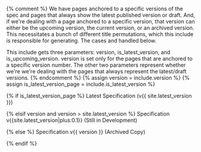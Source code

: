 {% comment %}
  We have pages anchored to a specific versions of the spec and pages that
  always show the latest published version or draft. And, if we're dealing
  with a page anchored to a specific version, that version can either be the
  upcoming version, the current version, or an archived version. This
  necessitates a bunch of different title permutations, which this include is
  responsible for generating. The cases and handled below.

  This include gets three parameters: version, is_latest_version, and
  is_upcoming_version. version is set only for the pages that are anchored to
  a specific version number. The other two parameters represent whether we're
  we're dealing with the pages that always represent the latest/draft versions.
{% endcomment %}
{% assign version = include.version %}
{% assign is_latest_version_page = include.is_latest_version %}

{% if is_latest_version_page %}
  Latest Specification (v{{ site.latest_version }})

{% elsif version and version > site.latest_version %}
  Specification v{{site.latest_version|plus:0.1}} (Still in Development)

{% else %}
  Specification v{{ version }} (Archived Copy)

{% endif %}
